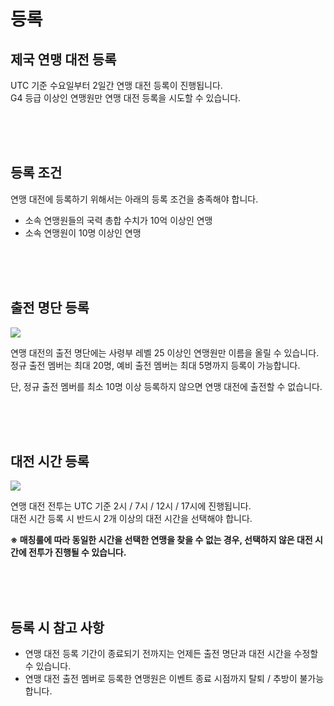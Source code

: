 # 등록

## 제국 연맹 대전 등록

UTC 기준 수요일부터 2일간 연맹 대전 등록이 진행됩니다.<br>
G4 등급 이상인 연맹원만 연맹 대전 등록을 시도할 수 있습니다.

<br>
<br>
<br>


## 등록 조건

연맹 대전에 등록하기 위해서는 아래의 등록 조건을 충족해야 합니다.

- 소속 연맹원들의 국력 총합 수치가 10억 이상인 연맹 <br>
- 소속 연맹원이 10명 이상인 연맹

<br>
<br>
<br>


## 출전 명단 등록

![](http://d3bbxo4nelobc3.cloudfront.net/html/img/help/1801_01.jpg)

연맹 대전의 출전 명단에는 사령부 레벨 25 이상인 연맹원만 이름을 올릴 수 있습니다.<br>
정규 출전 멤버는 최대 20명, 예비 출전 멤버는 최대 5명까지 등록이 가능합니다.<br>

단, 정규 출전 멤버를 최소 10명 이상 등록하지 않으면 연맹 대전에 출전할 수 없습니다.

<br>
<br>
<br>


## 대전 시간 등록
 
![](http://d3bbxo4nelobc3.cloudfront.net/html/img/help/1801_02.jpg)

연맹 대전 전투는 UTC 기준 2시 / 7시 / 12시 / 17시에 진행됩니다.<br>
대전 시간 등록 시 반드시 2개 이상의 대전 시간을 선택해야 합니다.

**※ 매칭룰에 따라 동일한 시간을 선택한 연맹을 찾을 수 없는 경우, 선택하지 않은 대전 시간에 전투가 진행될 수 있습니다.**

<br>
<br>
<br>


## 등록 시 참고 사항

- 연맹 대전 등록 기간이 종료되기 전까지는 언제든 출전 명단과 대전 시간을 수정할 수 있습니다.<br>
- 연맹 대전 출전 멤버로 등록한 연맹원은 이벤트 종료 시점까지 탈퇴 / 추방이 불가능합니다.

<br>
<br>
<br>
